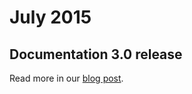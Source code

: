 # July 2015

## Documentation 3.0 release

Read more in our [blog post](https://platform.sh/2015/07/release-docs-3-0/).